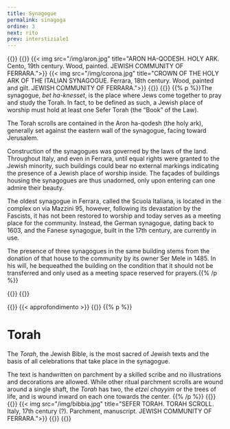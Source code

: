 ```yaml
---
title: Synagogue
permalink: sinagoga
ordine: 3
next: rito
prev: interstiziale1
---
```

{{<row>}}
{{<column>}}
{{< img src="/img/aron.jpg" title="ARON HA-QODESH. HOLY ARK. Cento, 19th century. Wood, painted. JEWISH COMMUNITY OF FERRARA.">}}
{{< img src="/img/corona.jpg" title="CROWN OF THE HOLY ARK OF THE ITALIAN SYNAGOGUE. Ferrara, 18th century. Wood, painted and gilt. JEWISH COMMUNITY OF FERRARA.">}}
{{</column>}}
{{<column>}}
{{% p %}}The synagogue, *bet ha-knesset*, is the place where Jews come together to pray and study the Torah. In fact, to be defined as such, a Jewish place of worship must hold at least one Sefer Torah (the “Book” of the Law).

The Torah scrolls are contained in the Aron ha-qodesh (the holy ark), generally set against the eastern wall of the synagogue, facing toward Jerusalem.

Construction of the synagogues was governed by the laws of the land. Throughout Italy, and even in Ferrara, until equal rights were granted to the Jewish minority, such buildings could bear no external markings indicating the presence of a Jewish place of worship inside. The façades of buildings housing the
synagogues are thus unadorned, only upon entering can one admire their beauty.

The oldest synagogue in Ferrara, called the Scuola Italiana, is located in the complex on via Mazzini 95, however, following its devastation by the Fascists, it
has not been restored to worship and today serves as a meeting place for the community. Instead, the German synagogue, dating back to 1603, and the
Fanese synagogue, built in the 17th century, are currently in use.

The presence of three synagogues in the same building stems from the donation of that house to the community by its owner Ser Mele in 1485. In his will, he
bequeathed the building on the condition that it should not be transferred and only used as a meeting space reserved for prayers.{{% /p %}}

{{</column>}}
{{</row>}}

{{<row class="approfondimento">}}
{{< approfondimento >}}
{{<column>}}
{{% p %}}
# Torah
The *Torah*, the Jewish Bible, is the most sacred of Jewish texts and the basis of all celebrations that take place in the synagogue. 

The text is handwritten on
parchment by a skilled scribe and no illustrations and decorations are allowed. While other ritual parchment scrolls are wound around a single shaft, the *Torah* has
two, the *etzei chayyim* or the trees of life, and is wound inward on each one towards the center.
{{% /p %}}
{{</column>}}
{{<column>}}
{{< img src="/img/bibbia.jpg" title="SEFER TORAH. TORAH SCROLL. Italy, 17th century (?). Parchment, manuscript. JEWISH COMMUNITY OF FERRARA.">}}
{{</column>}}
{{</row>}}